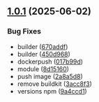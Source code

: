 ## [1.0.1](https://github.com/Apoorva64/test-docker-auto-push/compare/v1.0.0...v1.0.1) (2025-06-02)


### Bug Fixes

* builder ([670addf](https://github.com/Apoorva64/test-docker-auto-push/commit/670addfccac81778171b00aaaebf588205c6767f))
* builder ([450d968](https://github.com/Apoorva64/test-docker-auto-push/commit/450d9682609f90b6de80db19fd5309611d95c8e7))
* dockerpush ([017b99d](https://github.com/Apoorva64/test-docker-auto-push/commit/017b99d7f927ec2b8a6650da618ebd72ebc1ff63))
* module ([8d15160](https://github.com/Apoorva64/test-docker-auto-push/commit/8d15160e69a1b6b560ebf47a21202e3b216915d7))
* push image ([2a8a5d8](https://github.com/Apoorva64/test-docker-auto-push/commit/2a8a5d8f4d7ab47a0e183617ef9801de444067d9))
* remove buildkit ([3acc8f3](https://github.com/Apoorva64/test-docker-auto-push/commit/3acc8f3f1a1bee38d5416aa7d3b5f9aa93afbf52))
* versions npm ([9a4ccd1](https://github.com/Apoorva64/test-docker-auto-push/commit/9a4ccd1a01a3c005e35207074cabf3bc7ae97399))
